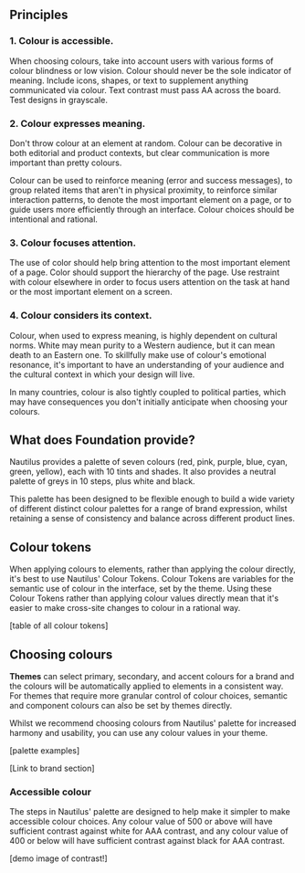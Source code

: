 ## Principles

### 1. Colour is accessible.

When choosing colours, take into account users with various forms of colour blindness or low vision. Colour should never be the sole indicator of meaning. Include icons, shapes, or text to supplement anything communicated via colour. Text contrast must pass AA across the board. Test designs in grayscale.

### 2. Colour expresses meaning.

Don't throw colour at an element at random. Colour can be decorative in both editorial and product contexts, but clear communication is more important than pretty colours.

Colour can be used to reinforce meaning (error and success messages), to group related items that aren't in physical proximity, to reinforce similar interaction patterns, to denote the most important element on a page, or to guide users more efficiently through an interface. Colour choices should be intentional and rational.

### 3. Colour focuses attention.

The use of color should help bring attention to the most important element of a page. Color should support the hierarchy of the page. Use restraint with colour elsewhere in order to focus users attention on the task at hand or the most important element on a screen.

### 4. Colour considers its context.

Colour, when used to express meaning, is highly dependent on cultural norms. White may mean purity to a Western audience, but it can mean death to an Eastern one. To skillfully make use of colour's emotional resonance, it's important to have an understanding of your audience and the cultural context in which your design will live.

In many countries, colour is also tightly coupled to political parties, which may have consequences you don't initially anticipate when choosing your colours.

## What does Foundation provide?

Nautilus provides a palette of seven colours (red, pink, purple, blue, cyan, green, yellow), each with 10 tints and shades. It also provides a neutral palette of greys in 10 steps, plus white and black.

[](https://www.notion.so/9b39ffaa4ed044358f1b4e34b29d0b76#554f47ad5cb0478881680f49e3ab6f40)

This palette has been designed to be flexible enough to build a wide variety of different distinct colour palettes for a range of brand expression, whilst retaining a sense of consistency and balance across different product lines.

## Colour tokens

When applying colours to elements, rather than applying the colour directly, it's best to use Nautilus' Colour Tokens. Colour Tokens are variables for the semantic use of colour in the interface, set by the theme. Using these Colour Tokens rather than applying colour values directly mean that it's easier to make cross-site changes to colour in a rational way.

[table of all colour tokens]

## Choosing colours

**Themes** can select primary, secondary, and accent colours for a brand and the colours will be automatically applied to elements in a consistent way. For themes that require more granular control of colour choices, semantic and component colours can also be set by themes directly.

Whilst we recommend choosing colours from Nautilus' palette for increased harmony and usability, you can use any colour values in your theme.

[palette examples]

[Link to brand section]

### Accessible colour

The steps in Nautilus' palette are designed to help make it simpler to make accessible colour choices. Any colour value of 500 or above will have sufficient contrast against white for AAA contrast, and any colour value of 400 or below will have sufficient contrast against black for AAA contrast.

[demo image of contrast!]
